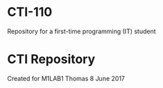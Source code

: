 # CTI-110
Repository for a first-time programming (IT) student
# CTI Repository
Created for M1LAB1
Thomas
8 June 2017
